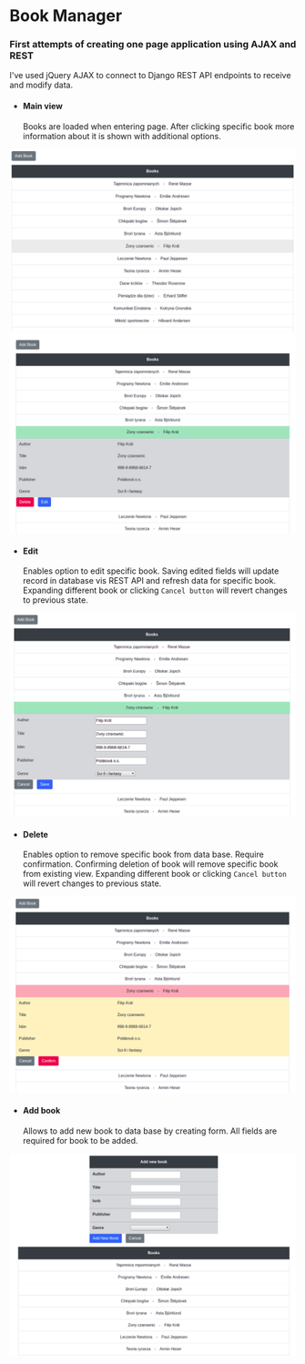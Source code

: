 # Book Manager
### First attempts of creating one page application using AJAX and REST 
I've used jQuery AJAX to connect to Django REST API endpoints to receive and modify data. 

* #### Main view
    Books are loaded when entering page.
    After clicking specific book more information about it is shown with additional options.

![Screenshot](/img/main_view.png)
![Screenshot](/img/main_view_2.png)

* #### Edit
    Enables option to edit specific book.
    Saving edited fields will update record in database vis REST API and refresh data for specific book.
    Expanding different book or clicking `Cancel button` will revert changes to previous state.

![Screenshot](/img/edit_view.png)

* #### Delete
    Enables option to remove specific book from data base. Require confirmation.
    Confirming deletion of book will remove specific book from existing view.
    Expanding different book or clicking `Cancel button` will revert changes to previous state.

![Screenshot](/img/delete_view.png)

* #### Add book
    Allows to add new book to data base by creating form. All fields are required for book to be added.

![Screenshot](/img/add_book_view.png)
